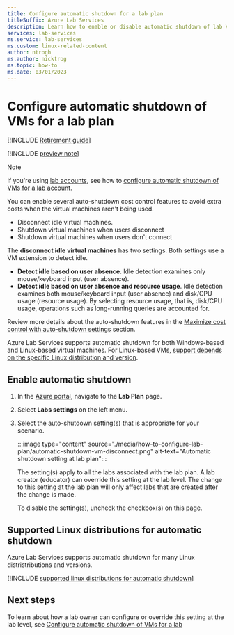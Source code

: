 ```yaml
---
title: Configure automatic shutdown for a lab plan
titleSuffix: Azure Lab Services
description: Learn how to enable or disable automatic shutdown of lab VMs in Azure Lab Services by configuring the lab plan settings. Automatic shutdown happens when a user disconnects from the remote connection.
services: lab-services
ms.service: lab-services
ms.custom: linux-related-content
author: ntrogh
ms.author: nicktrog
ms.topic: how-to
ms.date: 03/01/2023
---
```


# Configure automatic shutdown of VMs for a lab plan

[!INCLUDE [Retirement guide](./includes/retirement-banner.md)]

[!INCLUDE [preview note](./includes/lab-services-new-update-focused-article.md)]

> [!NOTE]
> If you're using [lab accounts](concept-lab-accounts-versus-lab-plans.md), see how to [configure automatic shutdown of VMs for a lab account](./how-to-configure-lab-accounts.md).

You can enable several auto-shutdown cost control features to avoid extra costs when the virtual machines aren't being used.

- Disconnect idle virtual machines.
- Shutdown virtual machines when users disconnect
- Shutdown virtual machines when users don't connect

The **disconnect idle virtual machines** has two settings.  Both settings use a VM extension to detect idle.

- **Detect idle based on user absence**.  Idle detection examines only mouse/keyboard input (user absence).
- **Detect idle based on user absence and resource usage**. Idle detection examines both mouse/keyboard input (user absence) and disk/CPU usage (resource usage). By selecting resource usage, that is, disk/CPU usage, operations such as long-running queries are accounted for.

Review more details about the auto-shutdown features in the [Maximize cost control with auto-shutdown settings](cost-management-guide.md#automatic-shutdown-settings-for-cost-control) section.

Azure Lab Services supports automatic shutdown for both Windows-based and Linux-based virtual machines. For Linux-based VMs, [support depends on the specific Linux distribution and version](#supported-linux-distributions-for-automatic-shutdown).

## Enable automatic shutdown

1. In the [Azure portal](https://portal.azure.com/), navigate to the **Lab Plan** page.
1. Select **Labs settings** on the left menu.
1. Select the auto-shutdown setting(s) that is appropriate for your scenario.  

    :::image type="content" source="./media/how-to-configure-lab-plan/automatic-shutdown-vm-disconnect.png" alt-text="Automatic shutdown setting at lab plan":::

    The setting(s) apply to all the labs associated with the lab plan. A lab creator (educator) can override this setting at the lab level. The change to this setting at the lab plan will only affect labs that are created after the change is made.

    To disable the setting(s), uncheck the checkbox(s) on this page.

## Supported Linux distributions for automatic shutdown

Azure Lab Services supports automatic shutdown for many Linux distristributions and versions. 

[!INCLUDE [supported linux distributions for automatic shutdown](./includes/lab-services-auto-shutdown-linux-support.md)]

## Next steps

To learn about how a lab owner can configure or override this setting at the lab level, see [Configure automatic shutdown of VMs for a lab](how-to-enable-shutdown-disconnect.md)
